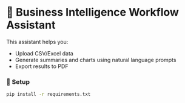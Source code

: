 # 🧠 Business Intelligence Workflow Assistant

This assistant helps you:
- Upload CSV/Excel data
- Generate summaries and charts using natural language prompts
- Export results to PDF

### 🔧 Setup

```bash
pip install -r requirements.txt
